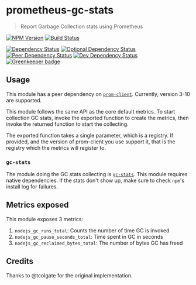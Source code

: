 # prometheus-gc-stats
> Report Garbage Collection stats using Prometheus

[![NPM Version][npm-image]][npm-url]
[![Build Status][circle-ci-image]][circle-ci-url]

[![Dependency Status][david-image]][david-url]
[![Optional Dependency Status][david-optional-image]][david-optional-url]
[![Peer Dependency Status][david-peer-image]][david-peer-url]
[![Dev Dependency Status][david-dev-image]][david-dev-url]
[![Greenkeeper badge][greenkeeper-image]][greenkeeper-url]

## Usage

This module has a peer dependency on [`prom-client`](https://github.com/siimon/prom-client). Currently, version 3-10 are supported.

This module follows the same API as the core default metrics. To start collection GC stats, invoke the exported function to create the
metrics, then invoke the returned function to start the collecting.

The exported function takes a single parameter, which is a registry. If provided, and the version of prom-client you use support it, that is
the registry which the metrics will register to.

### `gc-stats`

The module doing the GC stats collecting is [`gc-stats`](https://github.com/dainis/node-gcstats). This module requires native dependencies.
If the stats don't show up, make sure to check `npm`'s install log for failures.

## Metrics exposed

This module exposes 3 metrics:

1. `nodejs_gc_runs_total`: Counts the number of time GC is invoked
2. `nodejs_gc_pause_seconds_total`: Time spent in GC in seconds
3. `nodejs_gc_reclaimed_bytes_total`: The number of bytes GC has freed

## Credits

Thanks to @tcolgate for the original implementation.


[circle-ci-url]: https://circleci.com/gh/SimenB/node-prometheus-gc-stats
[circle-ci-image]: https://circleci.com/gh/SimenB/node-prometheus-gc-stats/tree/master.svg?style=shield&circle-token=05b6e173edee3b1494b0370d5d3caea00ad358a3
[npm-url]: https://npmjs.org/package/prometheus-gc-stats
[npm-image]: https://img.shields.io/npm/v/prometheus-gc-stats.svg
[david-url]: https://david-dm.org/SimenB/node-prometheus-gc-stats
[david-image]: https://img.shields.io/david/SimenB/node-prometheus-gc-stats.svg
[david-dev-url]: https://david-dm.org/SimenB/node-prometheus-gc-stats?type=dev
[david-dev-image]: https://img.shields.io/david/dev/SimenB/node-prometheus-gc-stats.svg
[david-peer-url]: https://david-dm.org/SimenB/node-prometheus-gc-stats?type=peer
[david-peer-image]: https://img.shields.io/david/peer/SimenB/node-prometheus-gc-stats.svg
[david-optional-url]: https://david-dm.org/SimenB/node-prometheus-gc-stats?type=optional
[david-optional-image]: https://img.shields.io/david/optional/SimenB/node-prometheus-gc-stats.svg
[greenkeeper-url]: greenkeeper-url
[greenkeeper-image]:https://badges.greenkeeper.io/SimenB/node-prometheus-gc-stats.svg
